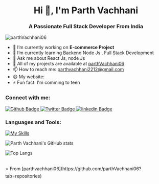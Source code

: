 <h1 align="center">Hi 👋, I'm Parth Vachhani</h1>
<h3 align="center">A Passionate Full Stack Developer From India</h3>

<p align="left"> <img src="https://komarev.com/ghpvc/?username=parthVachhani06&label=Profile%20views&color=0e75b6&style=flat" alt="parthVachhani06
" /> </p>

- 🔭 I’m currently working on **E-commerce Project**
- 🌱 I’m currently learning Backend Node Js , Full Stack Development
- 💬  Ask me about React Js, node Js
- 👯  All of my projects are available at [parthVachhani06](https://github.com/parthVachhani06?tab=repositories)
- 📫 How to reach me: parthvachhani2212@gmail.com
- 😄 My website:
- ⚡ Fun fact: I'm comming to teen
  
### Connect with me:
<div id="badges">
  <a href="https://github.com/parthVachhani06">
    <img src="https://img.shields.io/badge/Github-white?style=for-the-badge&logo=Github&logoColor=black" alt="Github Badge"/>
  </a>
   <a href="https://x.com/parthvac2212">
    <img src="https://img.shields.io/badge/Twitter-blue?style=for-the-badge&logo=twitter&logoColor=white" alt="Twitter Badge"/>
  </a>
    <a href="https://www.linkedin.com/in/parth-vachhani-87b514268/">
    <img src="https://img.shields.io/badge/linkedin-blue?style=for-the-badge&logo=linkedin&logoColor=black" alt="linkedin Badge"/>
  </a>
</div>

### Languages and Tools:
[![My Skills](https://skillicons.dev/icons?i=html,css,c,javascript,bootstrap,react,nodejs,linkedin,mongodb,firebase,github,git,postman,figma,perline=5)](https://skillicons.dev)

![Parth Vachhani's GitHub stats](https://github-readme-stats.vercel.app/api?username=parthVachhani06&show_icons=true&theme=dark)

![Top Langs](https://github-readme-stats.vercel.app/api/top-langs/?username=parthVachhani06&theme=dark)


<br>
⭐️ From [parthvachhani06](https://github.com/parthVachhani06?tab=repositories)
